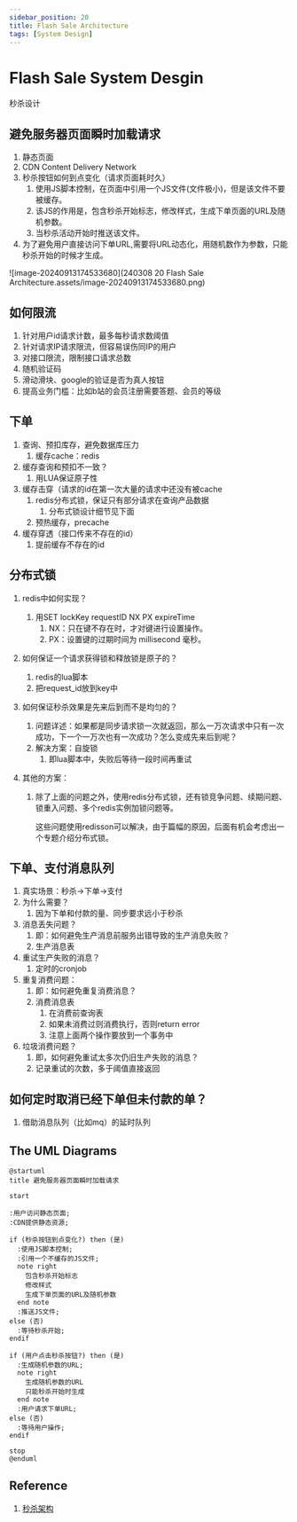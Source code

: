 ```yaml
---
sidebar_position: 20
title: Flash Sale Architecture
tags: [System Design]
---
```


# Flash Sale System Desgin

秒杀设计

## 避免服务器页面瞬时加载请求

1. 静态页面
2. CDN Content Delivery Network
3. 秒杀按钮如何到点变化（请求页面耗时久）
   1. 使用JS脚本控制，在页面中引用一个JS文件(文件极小)，但是该文件不要被缓存。
   2. 该JS的作用是，包含秒杀开始标志，修改样式，生成下单页面的URL及随机参数。
   3. 当秒杀活动开始时推送该文件。
4. 为了避免用户直接访问下单URL,需要将URL动态化，用随机数作为参数，只能秒杀开始的时候才生成。



![image-20240913174533680](240308 20 Flash Sale Architecture.assets/image-20240913174533680.png)

## 如何限流

1. 针对用户id请求计数，最多每秒请求数阈值
2. 针对请求IP请求限流，但容易误伤同IP的用户
3. 对接口限流，限制接口请求总数
4. 随机验证码
5. 滑动滑块、google的验证是否为真人按钮
6. 提高业务门槛：比如b站的会员注册需要答题、会员的等级

## 下单

1. 查询、预扣库存，避免数据库压力
   1. 缓存cache：redis
2. 缓存查询和预扣不一致？
   1. 用LUA保证原子性
3. 缓存击穿（请求的id在第一次大量的请求中还没有被cache
   1. redis分布式锁，保证只有部分请求在查询产品数据
      1. 分布式锁设计细节见下面
   2. 预热缓存，precache
4. 缓存穿透（接口传来不存在的id）
   1. 提前缓存不存在的id

## 分布式锁

1. redis中如何实现？

   1. 用SET lockKey requestID NX PX expireTime
      1. NX：只在键不存在时，才对键进行设置操作。
      2. PX：设置键的过期时间为 millisecond 毫秒。

2. 如何保证一个请求获得锁和释放锁是原子的？

   1. redis的lua脚本
   2. 把request_id放到key中

3. 如何保证秒杀效果是先来后到而不是均匀的？

   1. 问题详述：如果都是同步请求锁一次就返回，那么一万次请求中只有一次成功，下一个一万次也有一次成功？怎么变成先来后到呢？
   2. 解决方案：自旋锁
      1. 即lua脚本中，失败后等待一段时间再重试

4. 其他的方案：

   1. 除了上面的问题之外，使用redis分布式锁，还有锁竞争问题、续期问题、锁重入问题、多个redis实例加锁问题等。

      这些问题使用redisson可以解决，由于篇幅的原因，后面有机会考虑出一个专题介绍分布式锁。

## 下单、支付消息队列

1. 真实场景：秒杀->下单->支付
2. 为什么需要？
   1. 因为下单和付款的量、同步要求远小于秒杀
3. 消息丢失问题？
   1. 即：如何避免生产消息前服务出错导致的生产消息失败？
   2. 生产消息表
4. 重试生产失败的消息？
   1. 定时的cronjob
5. 重复消费问题：
   1. 即：如何避免重复消费消息？
   2. 消费消息表
      1. 在消费前查询表
      2. 如果未消费过则消费执行，否则return error
      3. 注意上面两个操作要放到一个事务中
6. 垃圾消费问题？
   1. 即，如何避免重试太多次仍旧生产失败的消息？
   2. 记录重试的次数，多于阈值直接返回

## 如何定时取消已经下单但未付款的单？

1. 借助消息队列（比如mq）的延时队列

## The UML Diagrams

```
@startuml
title 避免服务器页面瞬时加载请求

start

:用户访问静态页面;
:CDN提供静态资源;

if (秒杀按钮到点变化?) then (是)
  :使用JS脚本控制;
  :引用一个不缓存的JS文件;
  note right
    包含秒杀开始标志
    修改样式
    生成下单页面的URL及随机参数
  end note
  :推送JS文件;
else (否)
  :等待秒杀开始;
endif

if (用户点击秒杀按钮?) then (是)
  :生成随机参数的URL;
  note right
    生成随机参数的URL
    只能秒杀开始时生成
  end note
  :用户请求下单URL;
else (否)
  :等待用户操作;
endif

stop
@enduml
```

## Reference

1.   [秒杀架构](https://juejin.cn/post/7044032901662375949) 
